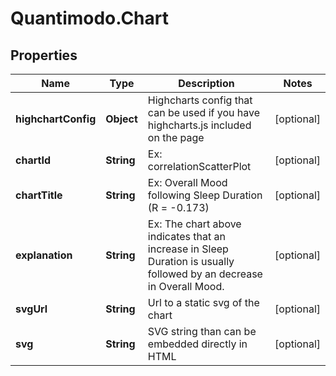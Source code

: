 # Quantimodo.Chart

## Properties
Name | Type | Description | Notes
------------ | ------------- | ------------- | -------------
**highchartConfig** | **Object** |  Highcharts config that can be used if you have highcharts.js included on the page | [optional] 
**chartId** | **String** | Ex: correlationScatterPlot | [optional] 
**chartTitle** | **String** | Ex: Overall Mood following Sleep Duration (R &#x3D; -0.173) | [optional] 
**explanation** | **String** | Ex: The chart above indicates that an increase in Sleep Duration is usually followed by an decrease in Overall Mood. | [optional] 
**svgUrl** | **String** | Url to a static svg of the chart | [optional] 
**svg** | **String** | SVG string than can be embedded directly in HTML | [optional] 


